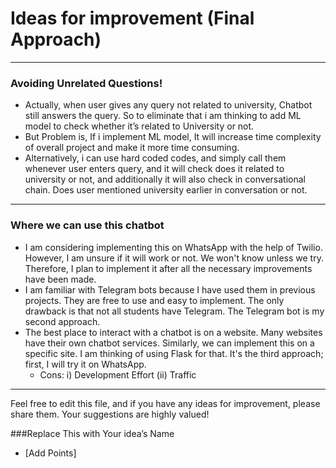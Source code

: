 # Ideas for improvement (Final Approach)

---

### Avoiding Unrelated Questions!

- Actually, when user gives any query not related to university, Chatbot still answers the query. So to eliminate that i am thinking to add ML model to check whether it’s related to University or not.
- But Problem is, If i implement ML model, It will increase time complexity of overall project and make it more time consuming.
- Alternatively, i can use hard coded codes, and simply call them whenever user enters query, and it will check does it related to university or not, and additionally it will also check in conversational chain. Does user mentioned university earlier in conversation or not.

---

### Where we can use this chatbot

- I am considering implementing this on WhatsApp with the help of Twilio. However, I am unsure if it will work or not. We won't know unless we try. Therefore, I plan to implement it after all the necessary improvements have been made.
- I am familiar with Telegram bots because I have used them in previous projects. They are free to use and easy to implement. The only drawback is that not all students have Telegram. The Telegram bot is my second approach.
- The best place to interact with a chatbot is on a website. Many websites have their own chatbot services. Similarly, we can implement this on a specific site. I am thinking of using Flask for that. It's the third approach; first, I will try it on WhatsApp.
    - Cons: i) Development Effort (ii) Traffic

---

Feel free to edit this file, and if you have any ideas for improvement, please share them. Your suggestions are highly valued!

###Replace This with Your idea’s Name

- [Add Points]